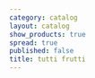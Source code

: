 ```yaml
---
category: catalog
layout: catalog
show_products: true
spread: true
published: false
title: tutti frutti
---
```

